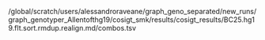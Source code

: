 /global/scratch/users/alessandroraveane/graph_geno_separated/new_runs/graph_genotyper_Allentofthg19/cosigt_smk/results/cosigt_results/BC25.hg19.flt.sort.rmdup.realign.md/combos.tsv